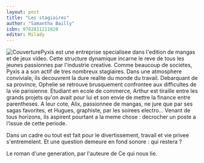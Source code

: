 ```yaml
---
layout: post
title: "Les stagiaires"
author: "Samantha Bailly"
isbn: 9782811211820
editor: Milady
---
```


![Couverture](/img/9782811211820.jpg)Pyxis est une entreprise specialisee dans l'edition de mangas et de jeux video. Cette structure dynamique incarne le reve de tous les jeunes passionnes par l'industrie creative.
 Comme beaucoup de societes, Pyxis a a son actif de tres nombreux stagiaires. Dans une atmosphere conviviale, ils decouvrent la dure realite du monde du travail. Debarquant de sa province, Ophelie se retrouve brusquement confrontee aux difficultes de la vie parisienne. Etudiant en ecole de commerce, Arthur est tiraille entre les grands projets qu'on avait pour lui et son envie de mettre la finance entre parentheses. A leur cote, Alix, passionnee de mangas, ne jure que par ses sagas favorites, et Hugues, graphiste, par les soirees electro... Venant de tous horizons, ils aspirent pourtant a la meme chose : decrocher un poste a l'issue de cette periode.

 Dans un cadre ou tout est fait pour le divertissement, travail et vie privee s'entremelent. Et une question demeure en fond sonore : qui restera ?

 Le roman d'une generation, par l'auteure de Ce qui nous lie.